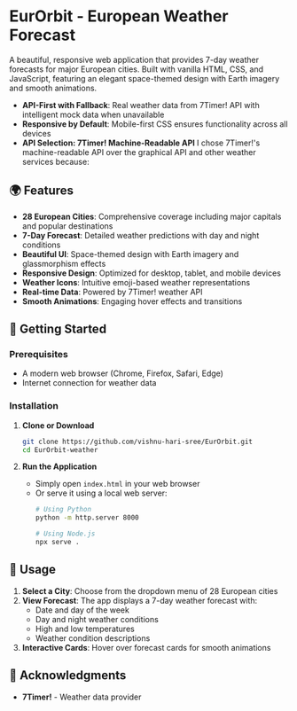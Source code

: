 # EurOrbit - European Weather Forecast

A beautiful, responsive web application that provides 7-day weather forecasts for major European cities. Built with vanilla HTML, CSS, and JavaScript, featuring an elegant space-themed design with Earth imagery and smooth animations.


- **API-First with Fallback**: Real weather data from 7Timer! API with intelligent mock data when unavailable
- **Responsive by Default**: Mobile-first CSS ensures functionality across all devices
- **API Selection: 7Timer! Machine-Readable API**
I chose 7Timer!'s machine-readable API over the graphical API and other weather services because:


## 🌍 Features

- **28 European Cities**: Comprehensive coverage including major capitals and popular destinations
- **7-Day Forecast**: Detailed weather predictions with day and night conditions
- **Beautiful UI**: Space-themed design with Earth imagery and glassmorphism effects
- **Responsive Design**: Optimized for desktop, tablet, and mobile devices
- **Weather Icons**: Intuitive emoji-based weather representations
- **Real-time Data**: Powered by 7Timer! weather API
- **Smooth Animations**: Engaging hover effects and transitions


## 🚀 Getting Started

### Prerequisites
- A modern web browser (Chrome, Firefox, Safari, Edge)
- Internet connection for weather data

### Installation

1. **Clone or Download**
   ```bash
   git clone https://github.com/vishnu-hari-sree/EurOrbit.git
   cd EurOrbit-weather
   ```

2. **Run the Application**
   - Simply open `index.html` in your web browser
   - Or serve it using a local web server:
     ```bash
     # Using Python
     python -m http.server 8000
     
     # Using Node.js
     npx serve .
     ```

## 🎯 Usage

1. **Select a City**: Choose from the dropdown menu of 28 European cities
2. **View Forecast**: The app displays a 7-day weather forecast with:
   - Date and day of the week
   - Day and night weather conditions
   - High and low temperatures
   - Weather condition descriptions
3. **Interactive Cards**: Hover over forecast cards for smooth animations

## 🙏 Acknowledgments

- **7Timer!** - Weather data provider
